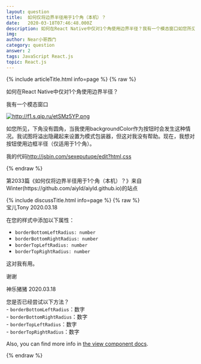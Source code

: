 ```yaml
---
layout: question
title:  如何仅将边界半径用于1个角（本机）？
date:   2020-03-18T07:46:48.000Z
description: 如何在React Native中仅对1个角使用边界半径？我有一个模态窗口如您所见，下角没有圆角，当我使用backgroundColor作为按钮...
img: 
author: Near小哥西门
category: question
answer: 2
tags: JavaScript React.js
topic: React.js
---
```

<div class="article-root">
  <div class="article">
    {% include articleTitle.html info=page %}
    {% raw %}
    <div class="article-content"><p><font style="vertical-align: inherit;"><font style="vertical-align: inherit;">如何在React Native中仅对1个角使用边界半径？</font></font></p>

<p><font style="vertical-align: inherit;"><font style="vertical-align: inherit;">我有一个模态窗口</font></font></p>

<p><a href="https://www.samyoc.com//uploads/users/16674/images/thumbnails/1584517608199.png" data-src="https://www.samyoc.com//uploads/users/16674/images/1584517608199.png"><img src="https://i.stack.imgur.com/XvySU.png" alt="http://f1.s.qip.ru/etSMz5YP.png"></a></p>

<p><font style="vertical-align: inherit;"><font style="vertical-align: inherit;">如您所见，下角没有圆角，当我使用backgroundColor作为按钮时会发生这种情况。</font><font style="vertical-align: inherit;">我试图将溢出隐藏起来设置为模式包装器，但这对我没有帮助。</font><font style="vertical-align: inherit;">现在，我想对按钮使用边框半径（仅适用于1个角）。</font></font></p>

<p><font style="vertical-align: inherit;"><font style="vertical-align: inherit;">我的代码</font></font><a href="http://jsbin.com/sexeputuqe/edit?html,css"><font style="vertical-align: inherit;"><font style="vertical-align: inherit;">http://jsbin.com/sexeputuqe/edit?html,css</font></font></a></p></div>
    {% endraw %}
  </div>
  <p class="winter_mark">第2033篇《如何仅将边界半径用于1个角（本机）？》来自Winter(https://github.com/aiyld/aiyld.github.io)的站点</p>
  <div class="discuss-wrapper">
    {% include discussTitle.html info=page %}
    {% raw %}
    <div class="discuss-item">
        <div class="discuss-parent">
          <div class="discuss-meta">
            <span class="discuss-user">宝儿Tony</span>
            <span class="discuss-time">2020.03.18</span>
          </div>
          <div class="discuss-comment"><p><font style="vertical-align: inherit;"><font style="vertical-align: inherit;">在您的样式中添加以下属性：</font></font></p>

<ul>
<li><code>borderBottomLeftRadius: number</code></li>
<li><code>borderBottomRightRadius: number</code></li>
<li><code>borderTopLeftRadius: number</code></li>
<li><code>borderTopRightRadius: number</code></li>
</ul>

<p><font style="vertical-align: inherit;"><font style="vertical-align: inherit;">这对我有用。</font></font></p>

<p><font style="vertical-align: inherit;"><font style="vertical-align: inherit;">谢谢</font></font></p></div>
        </div></div><div class="discuss-item">
        <div class="discuss-parent">
          <div class="discuss-meta">
            <span class="discuss-user">神乐猪猪</span>
            <span class="discuss-time">2020.03.18</span>
          </div>
          <div class="discuss-comment"><p><font style="vertical-align: inherit;"><font style="vertical-align: inherit;">您是否已经尝试以下方法？</font></font><br><font style="vertical-align: inherit;"><font style="vertical-align: inherit;">
 - </font></font><code>borderBottomLeftRadius</code><font style="vertical-align: inherit;"><font style="vertical-align: inherit;">：数字</font></font><br><font style="vertical-align: inherit;"><font style="vertical-align: inherit;">
 - </font></font><code>borderBottomRightRadius</code><font style="vertical-align: inherit;"><font style="vertical-align: inherit;">：数字</font></font><br><font style="vertical-align: inherit;"><font style="vertical-align: inherit;">
 - </font></font><code>borderTopLeftRadius</code><font style="vertical-align: inherit;"><font style="vertical-align: inherit;">：数字</font></font><br><font style="vertical-align: inherit;"><font style="vertical-align: inherit;">
 - </font></font><code>borderTopRightRadius</code><font style="vertical-align: inherit;"><font style="vertical-align: inherit;">：数字  </font></font></p>

<p>Also, you can find more info in <a href="https://facebook.github.io/react-native/docs/view.html" rel="noreferrer">the view component docs</a>.</p></div>
        </div></div>
    {% endraw %}
  </div>
<div>
